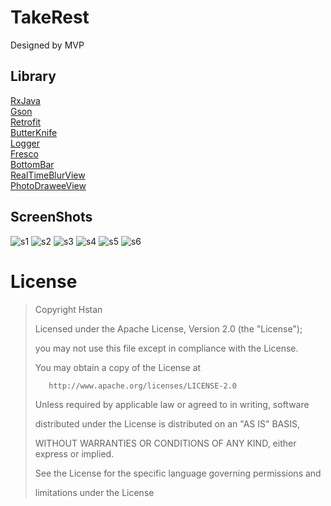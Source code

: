# TakeRest
Designed by MVP
## Library
[RxJava](https://github.com/ReactiveX/RxJava)   
[Gson](https://github.com/google/gson)  
[Retrofit](https://github.com/square/retrofit)  
[ButterKnife](https://github.com/JakeWharton/butterknife)   
[Logger](https://github.com/orhanobut/logger)  
[Fresco](https://github.com/facebook/fresco)  
[BottomBar](https://github.com/roughike/BottomBar)  
[RealTimeBlurView](https://github.com/mmin18/RealtimeBlurView)  
[PhotoDraweeView](https://github.com/ongakuer/PhotoDraweeView)  
## ScreenShots
 ![s1](https://github.com/HStanN/TakeRest/blob/master/images/screenshot1.png)
 ![s2](https://github.com/HStanN/TakeRest/blob/master/images/screenshot2.png)
 ![s3](https://github.com/HStanN/TakeRest/blob/master/images/screenshot3.png)
 ![s4](https://github.com/HStanN/TakeRest/blob/master/images/screenshot4.png)
 ![s5](https://github.com/HStanN/TakeRest/blob/master/images/screenshot5.png)
 ![s6](https://github.com/HStanN/TakeRest/blob/master/images/screenshot6.png)
 
# License

>  Copyright Hstan
>  
>  Licensed under the Apache License, Version 2.0 (the "License");
>  
>  you may not use this file except in compliance with the License.
>  
>  You may obtain a copy of the License at
>  
>        http://www.apache.org/licenses/LICENSE-2.0
>        
>  Unless required by applicable law or agreed to in writing, software
>  
>  distributed under the License is distributed on an "AS IS" BASIS,
>  
>  WITHOUT WARRANTIES OR CONDITIONS OF ANY KIND, either express or implied.
>  
>  See the License for the specific language governing permissions and
>  
>  limitations under the License
